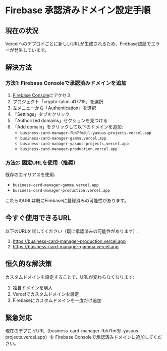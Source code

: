 # Firebase 承認済みドメイン設定手順

## 現在の状況
Vercelへのデプロイごとに新しいURLが生成されるため、Firebase認証でエラーが発生しています。

## 解決方法

### 方法1: Firebase Consoleで承認済みドメインを追加

1. [Firebase Console](https://console.firebase.google.com/)にアクセス
2. プロジェクト「crypto-talon-417715」を選択
3. 左メニューから「Authentication」を選択
4. 「Settings」タブをクリック
5. 「Authorized domains」セクションを見つける
6. 「Add domain」をクリックして以下のドメインを追加:
   - `business-card-manager-fbh7fm3jl-yasuus-projects.vercel.app`
   - `business-card-manager-gamma.vercel.app`
   - `business-card-manager-yasuus-projects.vercel.app`
   - `business-card-manager-production.vercel.app`

### 方法2: 固定URLを使用（推奨）

既存のエイリアスを使用:
- `business-card-manager-gamma.vercel.app`
- `business-card-manager-production.vercel.app`

これらのURLは既にFirebaseに登録済みの可能性があります。

## 今すぐ使用できるURL

以下のURLを試してください（既に承認済みの可能性があります）:
1. https://business-card-manager-production.vercel.app
2. https://business-card-manager-gamma.vercel.app

## 恒久的な解決策

カスタムドメインを設定することで、URLが変わらなくなります:
1. 独自ドメインを購入
2. Vercelでカスタムドメインを設定
3. Firebaseにカスタムドメインを一度だけ追加

## 緊急対応

現在のデプロイURL（business-card-manager-fbh7fm3jl-yasuus-projects.vercel.app）を
Firebase Consoleで承認済みドメインに追加してください。